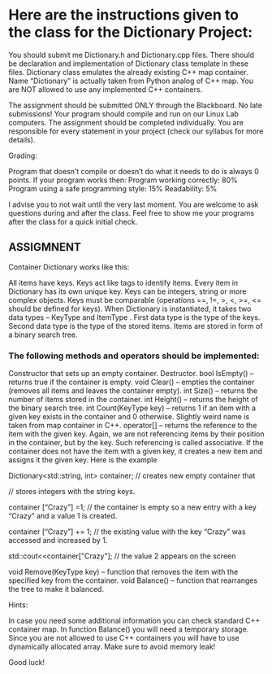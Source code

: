 # Here are the instructions given to the class for the Dictionary Project:

You should submit me Dictionary.h and Dictionary.cpp files. There should be declaration and implementation of Dictionary class template in these files. Dictionary class emulates the already existing C++ map container. Name “Dictionary” is actually taken from Python analog of C++ map. You are NOT allowed to use any implemented C++ containers.



The assignment should be submitted ONLY through the Blackboard. No late submissions! Your program should compile and run on our Linux Lab computers. The assignment should be completed individually. You are responsible for every statement in your project (check our syllabus for more details).

Grading:

Program that doesn’t compile or doesn’t do what it needs to do is always 0 points. If your program works then:
Program working correctly: 80%
Program using a safe programming style: 15%
Readability: 5%


I advise you to not wait until the very last moment. You are welcome to ask questions during and after the class. Feel free to show me your programs after the class for a quick initial check.







## ASSIGMNENT



Container Dictionary works like this:



All items have keys. Keys act like tags to identify items. Every item in Dictionary has its own unique key. Keys can be integers, string or more complex objects. Keys must be comparable (operations ==, !=, >, <, >=, <= should be defined for keys).
When Dictionary is instantiated, it takes two data types – KeyType and ItemType . First data type is the type of the keys. Second data type is the type of the stored items.
Items are stored in form of a binary search tree.


### The following methods and operators should be implemented:



Constructor that sets up an empty container.
Destructor.
bool IsEmpty() – returns true if the container is empty.
void Clear() – empties the container (removes all items and leaves the container empty).
int Size() – returns the number of items stored in the container.
int Height() – returns the height of the binary search tree.
int Count(KeyType key) – returns 1 if an item with a given key exists in the container and 0 otherwise. Slightly weird name is taken from map container in C++.
operator[] – returns the reference to the item with the given key. Again, we are not referencing items by their position in the container, but by the key. Such referencing is called associative.
If the container does not have the item with a given key, it creates a new item and assigns it the given key. Here is the example



Dictionary<std::string, int> container; // creates new empty container that

// stores integers with the string keys.



container [“Crazy”] =1;                      // the container is empty so a new entry with a key “Crazy” and a value 1 is created.



container [“Crazy”] += 1;                   // the existing value with the key “Crazy” was accessed and increased by 1.



std::cout<<container["Crazy"];          // the value 2 appears on the screen



void Remove(KeyType key) – function that removes the item with the specified key from the container.
void Balance() – function that rearranges the tree to make it balanced.


Hints:

In case you need some additional information you can check standard C++ container map.
In function Balance() you will need a temporary storage. Since you are not allowed to use C++ containers you will have to use dynamically allocated array. Make sure to avoid memory leak!


Good luck!
